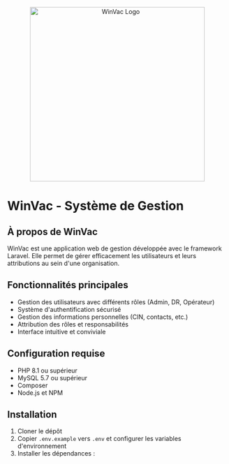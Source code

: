 <p align="center"><img src="public/favicon.ico" width="400" alt="WinVac Logo"></p>

# WinVac - Système de Gestion

## À propos de WinVac

WinVac est une application web de gestion développée avec le framework Laravel. Elle permet de gérer efficacement les utilisateurs et leurs attributions au sein d'une organisation.

## Fonctionnalités principales

- Gestion des utilisateurs avec différents rôles (Admin, DR, Opérateur)
- Système d'authentification sécurisé
- Gestion des informations personnelles (CIN, contacts, etc.)
- Attribution des rôles et responsabilités
- Interface intuitive et conviviale

## Configuration requise

- PHP 8.1 ou supérieur
- MySQL 5.7 ou supérieur
- Composer
- Node.js et NPM

## Installation

1. Cloner le dépôt
2. Copier `.env.example` vers `.env` et configurer les variables d'environnement
3. Installer les dépendances :
